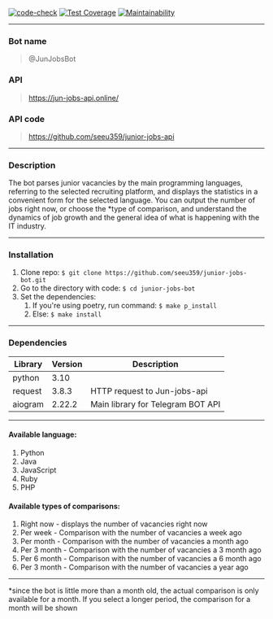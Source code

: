 [![code-check](https://github.com/seeu359/junior-jobs-bot/actions/workflows/test_linter_check.yaml/badge.svg)](https://github.com/seeu359/junior-jobs-bot/actions/workflows/test_linter_check.yaml)
[![Test Coverage](https://api.codeclimate.com/v1/badges/40e70737d55a80dbd3cf/test_coverage)](https://codeclimate.com/github/seeu359/junior-jobs-bot/test_coverage)
[![Maintainability](https://api.codeclimate.com/v1/badges/40e70737d55a80dbd3cf/maintainability)](https://codeclimate.com/github/seeu359/junior-jobs-bot/maintainability)

---
### Bot name

>@JunJobsBot

### API
>https://jun-jobs-api.online/
### API code
> https://github.com/seeu359/junior-jobs-api

---
### Description
The bot parses junior vacancies by the main programming languages, referring to the selected recruiting platform, and displays the statistics in a convenient form for the selected language. 
You can output the number of jobs right now, or choose the *type of comparison,  and understand the dynamics of job growth and the general idea of what is happening with the IT industry.

---

### Installation

1. Clone repo: ``$ git clone https://github.com/seeu359/junior-jobs-bot.git``
2. Go to the directory with code: ``$ cd junior-jobs-bot``
3. Set the dependencies:
   1. If you're using poetry, run command: ``$ make p_install``
   2. Else: ``$ make install``

---

### Dependencies

| Library | Version | Description                       |
|---------|---------|-----------------------------------|
| python  | 3.10    |                                   |
 | request | 3.8.3 | HTTP request to Jun-jobs-api      |
 | aiogram | 2.22.2| Main library for Telegram BOT API |

---

#### Available language:
1. Python
2. Java
3. JavaScript
4. Ruby
5. PHP

#### Available types of comparisons:

1. Right now - displays the number of vacancies right now
2. Per week - Comparison with the number of vacancies a week ago
3. Per month - Comparison with the number of vacancies a month ago
4. Per 3 month - Comparison with the number of vacancies a 3 month ago
5. Per 6 month - Comparison with the number of vacancies a 6 month ago
6. Per 3 month - Comparison with the number of vacancies a year ago

---

*since the bot is little more than a month old, the actual comparison is only available for a month. If you select a longer period, the comparison for a month will be shown